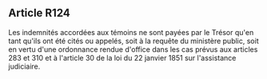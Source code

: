 Article R124
----
Les indemnités accordées aux témoins ne sont payées par le Trésor qu'en tant
qu'ils ont été cités ou appelés, soit à la requête du ministère public, soit en
vertu d'une ordonnance rendue d'office dans les cas prévus aux articles 283 et
310 et à l'article 30 de la loi du 22 janvier 1851 sur l'assistance judiciaire.
